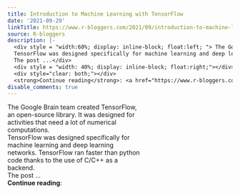 ```yaml
---
title: Introduction to Machine Learning with TensorFlow
date: '2021-09-29'
linkTitle: https://www.r-bloggers.com/2021/09/introduction-to-machine-learning-with-tensorflow/
source: R-bloggers
description: |-
  <div style = "width:60%; display: inline-block; float:left; "> The Google Brain team created TensorFlow, an open-source library. It was designed for activities that need a lot of numerical computations.<br />
  TensorFlow was designed specifically for machine learning and deep learning networks. TensorFlow ran faster than python code thanks to the use of C/C++ as a backend.<br />
  The post ...</div>
  <div style = "width: 40%; display: inline-block; float:right;"></div>
  <div style="clear: both;"></div>
  <strong>Continue reading</strong>: <a href="https://www.r-bloggers.com/2021/09/introduction-to-machin ...
disable_comments: true
---
```

<div style = "width:60%; display: inline-block; float:left; "> The Google Brain team created TensorFlow, an open-source library. It was designed for activities that need a lot of numerical computations.<br />
TensorFlow was designed specifically for machine learning and deep learning networks. TensorFlow ran faster than python code thanks to the use of C/C++ as a backend.<br />
The post ...</div>
<div style = "width: 40%; display: inline-block; float:right;"></div>
<div style="clear: both;"></div>
<strong>Continue reading</strong>: <a href="https://www.r-bloggers.com/2021/09/introduction-to-machin ...